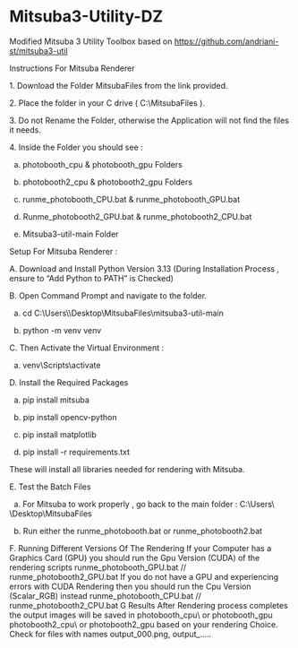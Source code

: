 # Mitsuba3-Utility-DZ

Modified Mitsuba 3 Utility Toolbox based on https://github.com/andriani-st/mitsuba3-util





Instructions For Mitsuba Renderer 

1\.	Download the Folder MitsubaFiles from the link provided.

2\.	Place the folder in your C drive ( C:\\MitsubaFiles ).

3\.	Do not Rename the Folder, otherwise the Application will not find the files it needs.

4\.	Inside the Folder you should see :

&nbsp;	a.	photobooth_cpu & photobooth_gpu Folders 

&nbsp;	b.	 photobooth2_cpu & photobooth2_gpu Folders 

&nbsp;	c.	 runme\_photobooth_CPU.bat & runme_photobooth_GPU.bat

&nbsp;	d.	 Runme\_photobooth2_GPU.bat & runme_photobooth2_CPU.bat

&nbsp;	e.	Mitsuba3-util-main Folder



Setup For Mitsuba Renderer : 

A.	Download and Install Python Version 3.13 (During Installation Process , ensure to “Add Python to PATH” is Checked)



B.	Open Command Prompt and navigate to the folder.

&nbsp;	a.	cd C:\\Users\\<YourUsername>\\Desktop\\MitsubaFiles\\mitsuba3-util-main

&nbsp;	b.	python -m venv venv



C.	Then Activate the Virtual Environment : 

&nbsp;	a.	venv\\Scripts\\activate



D.	Install the Required Packages 

&nbsp;	a.	pip install mitsuba

&nbsp;	b.	pip install opencv-python

&nbsp;	c.	pip install matplotlib

&nbsp;	d.	pip install -r requirements.txt

These will install all libraries needed for rendering with Mitsuba.



E.	Test the Batch Files

&nbsp;	a.	For Mitsuba to work properly , go back to the main folder : C:\\Users\\ <YourUsername>\\Desktop\\MitsubaFiles

&nbsp;	b.	Run either the runme\_photobooth.bat or runme\_photobooth2.bat

F. Running Different Versions Of The Rendering
	If your Computer has a Graphics Card (GPU) you should run the Gpu Version (CUDA) of the rendering scripts
		runme_photobooth_GPU.bat // runme_photobooth2_GPU.bat
	If you do not have a GPU and experiencing errors with CUDA Rendering then you should run the Cpu Version (Scalar_RGB) instead
		runme_photobooth_CPU.bat // runme_photobooth2_CPU.bat
G Results
	After Rendering process completes the output images will be saved in photobooth_cpu\ or photobooth_gpu\
	photobooth2_cpu\ or photobooth2_gpu based on your rendering Choice. 
	Check for files with names output_000.png, output_.....



